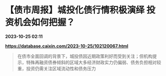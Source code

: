 # 【债市周报】城投化债行情积极演绎 投资机会如何把握？

**2023-10-25 02:11**

**https://database.caixin.com/2023-10-25/102120067.html**

> 在债市全面回调的背景下，城投债因近期政策利好而受到关注；但机构提示，特殊再融资债券倾斜的区域大多经济财政实力仍偏弱、债务负担相对较重，投资仍需关注区域流动性和债务压力